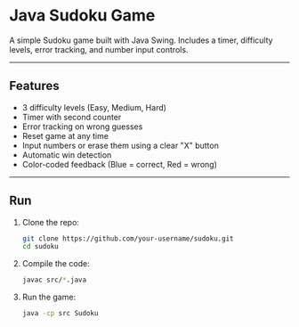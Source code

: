 # Java Sudoku Game

A simple Sudoku game built with Java Swing. Includes a timer, difficulty levels, error tracking, and number input controls.

---

## Features

-  3 difficulty levels (Easy, Medium, Hard)
-  Timer with second counter
-  Error tracking on wrong guesses
-  Reset game at any time
-  Input numbers or erase them using a clear "X" button
-  Automatic win detection
-  Color-coded feedback (Blue = correct, Red = wrong)

---

## Run

1. Clone the repo:
    ```bash
    git clone https://github.com/your-username/sudoku.git
    cd sudoku
    ```

2. Compile the code:
    ```bash
    javac src/*.java
    ```

3. Run the game:
    ```bash
    java -cp src Sudoku
    ```



